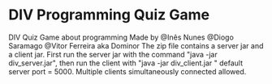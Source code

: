 # DIV Programming Quiz Game
DIV Quiz Game about programming Made by @Inês Nunes @Diogo Saramago @Vitor Ferreira aka Dominor The zip file contains a server jar and a client jar. First run the server jar with the command "java -jar div_server.jar", then run the client with "java -jar div_client.jar <server ip address> <port>" default server port = 5000. Multiple clients simultaneously connected allowed.
